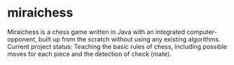# miraichess
Miraichess is a chess game written in Java with an integrated computer-opponent, built up from the scratch without using any existing algorithms. Current project status: Teaching the basic rules of chess, including possible moves for each piece and the detection of check (mate).
